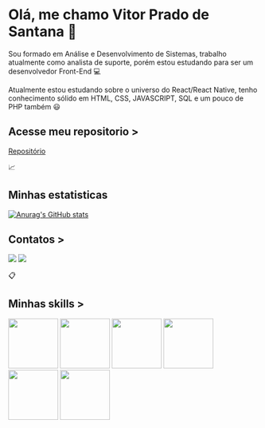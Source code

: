 # Olá, me chamo Vitor Prado de Santana :wave:

Sou formado em Análise e Desenvolvimento de Sistemas, trabalho atualmente como analista de suporte, porém estou estudando para ser um desenvolvedor Front-End :computer:

Atualmente estou estudando sobre o universo do React/React Native, tenho conhecimento sólido em HTML, CSS, JAVASCRIPT, SQL e um pouco de PHP também :smiley:

## Acesse meu repositorio >
[Repositório](https://github.com/VitorPradodeSantana)

:chart_with_upwards_trend: 
## Minhas estatisticas

[![Anurag's GitHub stats](https://github-readme-stats.vercel.app/api?username=VitorPradodeSantana)](https://github.com/anuraghazra/github-readme-stats)

## Contatos >

<div>
<a href = "mailto:vitor_shotokan@hotmail.com"><img src="https://img.shields.io/badge/Gmail-D14836?style=for-the-badge&logo=gmail&logoColor=white" target="_blank"></a>
<a href="https://www.linkedin.com/in/vitorpradodesantana/" target="_blank"><img src="https://img.shields.io/badge/-LinkedIn-%230077B5?style=for-the-badge&logo=linkedin&logoColor=white" target="_blank"></a>   
</div>
 
:clipboard: 
## Minhas skills >
<img src="https://cdn.jsdelivr.net/gh/devicons/devicon/icons/html5/html5-original-wordmark.svg" height="100" width="100"/>
<img src="https://cdn.jsdelivr.net/gh/devicons/devicon/icons/css3/css3-original-wordmark.svg" height="100" width="100"/>
<img src="https://cdn.jsdelivr.net/gh/devicons/devicon/icons/javascript/javascript-plain.svg" height="100" width="100"/>
<img src="https://cdn.jsdelivr.net/gh/devicons/devicon/icons/react/react-original-wordmark.svg" height="100" width="100"/>
<img src="https://cdn.jsdelivr.net/gh/devicons/devicon/icons/git/git-original-wordmark.svg" height="100" width="100"/>
<img src="https://cdn.jsdelivr.net/gh/devicons/devicon/icons/figma/figma-original.svg" height="100" width="100"/>



          


